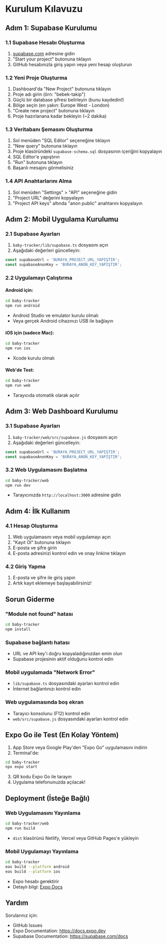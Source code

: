 # Kurulum Kılavuzu

## Adım 1: Supabase Kurulumu

### 1.1 Supabase Hesabı Oluşturma
1. [supabase.com](https://supabase.com) adresine gidin
2. "Start your project" butonuna tıklayın
3. GitHub hesabınızla giriş yapın veya yeni hesap oluşturun

### 1.2 Yeni Proje Oluşturma
1. Dashboard'da "New Project" butonuna tıklayın
2. Proje adı girin (örn: "bebek-takip")
3. Güçlü bir database şifresi belirleyin (bunu kaydedin!)
4. Bölge seçin (en yakın: Europe West - London)
5. "Create new project" butonuna tıklayın
6. Proje hazırlanana kadar bekleyin (~2 dakika)

### 1.3 Veritabanı Şemasını Oluşturma
1. Sol menüden "SQL Editor" seçeneğine tıklayın
2. "New query" butonuna tıklayın
3. Proje klasöründeki `supabase-schema.sql` dosyasının içeriğini kopyalayın
4. SQL Editor'e yapıştırın
5. "Run" butonuna tıklayın
6. Başarılı mesajını görmelisiniz

### 1.4 API Anahtarlarını Alma
1. Sol menüden "Settings" > "API" seçeneğine gidin
2. "Project URL" değerini kopyalayın
3. "Project API keys" altında "anon public" anahtarını kopyalayın

## Adım 2: Mobil Uygulama Kurulumu

### 2.1 Supabase Ayarları
1. `baby-tracker/lib/supabase.ts` dosyasını açın
2. Aşağıdaki değerleri güncelleyin:
```typescript
const supabaseUrl = 'BURAYA_PROJECT_URL_YAPIŞTIR';
const supabaseAnonKey = 'BURAYA_ANON_KEY_YAPIŞTIR';
```

### 2.2 Uygulamayı Çalıştırma

#### Android için:
```bash
cd baby-tracker
npm run android
```
- Android Studio ve emulator kurulu olmalı
- Veya gerçek Android cihazınızı USB ile bağlayın

#### iOS için (sadece Mac):
```bash
cd baby-tracker
npm run ios
```
- Xcode kurulu olmalı

#### Web'de Test:
```bash
cd baby-tracker
npm run web
```
- Tarayıcıda otomatik olarak açılır

## Adım 3: Web Dashboard Kurulumu

### 3.1 Supabase Ayarları
1. `baby-tracker/web/src/supabase.js` dosyasını açın
2. Aşağıdaki değerleri güncelleyin:
```javascript
const supabaseUrl = 'BURAYA_PROJECT_URL_YAPIŞTIR';
const supabaseAnonKey = 'BURAYA_ANON_KEY_YAPIŞTIR';
```

### 3.2 Web Uygulamasını Başlatma
```bash
cd baby-tracker/web
npm run dev
```
- Tarayıcınızda `http://localhost:3000` adresine gidin

## Adım 4: İlk Kullanım

### 4.1 Hesap Oluşturma
1. Web uygulamasını veya mobil uygulamayı açın
2. "Kayıt Ol" butonuna tıklayın
3. E-posta ve şifre girin
4. E-posta adresinizi kontrol edin ve onay linkine tıklayın

### 4.2 Giriş Yapma
1. E-posta ve şifre ile giriş yapın
2. Artık kayıt eklemeye başlayabilirsiniz!

## Sorun Giderme

### "Module not found" hatası
```bash
cd baby-tracker
npm install
```

### Supabase bağlantı hatası
- URL ve API key'i doğru kopyaladığınızdan emin olun
- Supabase projesinin aktif olduğunu kontrol edin

### Mobil uygulamada "Network Error"
- `lib/supabase.ts` dosyasındaki ayarları kontrol edin
- İnternet bağlantınızı kontrol edin

### Web uygulamasında boş ekran
- Tarayıcı konsolunu (F12) kontrol edin
- `web/src/supabase.js` dosyasındaki ayarları kontrol edin

## Expo Go ile Test (En Kolay Yöntem)

1. App Store veya Google Play'den "Expo Go" uygulamasını indirin
2. Terminal'de:
```bash
cd baby-tracker
npx expo start
```
3. QR kodu Expo Go ile tarayın
4. Uygulama telefonunuzda açılacak!

## Deployment (İsteğe Bağlı)

### Web Uygulamasını Yayınlama
```bash
cd baby-tracker/web
npm run build
```
- `dist` klasörünü Netlify, Vercel veya GitHub Pages'e yükleyin

### Mobil Uygulamayı Yayınlama
```bash
cd baby-tracker
eas build --platform android
eas build --platform ios
```
- Expo hesabı gerektirir
- Detaylı bilgi: [Expo Docs](https://docs.expo.dev/build/introduction/)

## Yardım

Sorularınız için:
- GitHub Issues
- Expo Documentation: https://docs.expo.dev
- Supabase Documentation: https://supabase.com/docs

